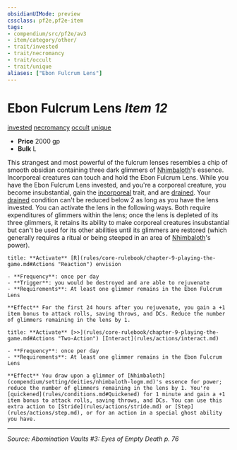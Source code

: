 ```yaml
---
obsidianUIMode: preview
cssclass: pf2e,pf2e-item
tags:
- compendium/src/pf2e/av3
- item/category/other/
- trait/invested
- trait/necromancy
- trait/occult
- trait/unique
aliases: ["Ebon Fulcrum Lens"]
---
```

# Ebon Fulcrum Lens *Item 12*  
[invested](invested.md "Invested Item Trait")  [necromancy](necromancy.md "Necromancy School Trait")  [occult](occult.md "Occult Tradition Trait")  [unique](unique.md "Unique Rarity Trait")  

- **Price** 2000 gp
- **Bulk** L

This strangest and most powerful of the fulcrum lenses resembles a chip of smooth obsidian containing three dark glimmers of [Nhimbaloth](nhimbaloth-logm.md)'s essence. Incorporeal creatures can touch and hold the Ebon Fulcrum Lens. While you have the Ebon Fulcrum Lens invested, and you're a corporeal creature, you become insubstantial, gain the [incorporeal](incorporeal-b1.md "Incorporeal Creature Trait") trait, and are [drained](conditions.md#Drained). Your [drained](conditions.md#Drained) condition can't be reduced below 2 as long as you have the lens invested. You can activate the lens in the following ways. Both require expenditures of glimmers within the lens; once the lens is depleted of its three glimmers, it retains its ability to make corporeal creatures insubstantial but can't be used for its other abilities until its glimmers are restored (which generally requires a ritual or being steeped in an area of [Nhimbaloth](nhimbaloth-logm.md)'s power).

```ad-embed-ability
title: **Activate** [R](rules/core-rulebook/chapter-9-playing-the-game.md#Actions "Reaction") envision

- **Frequency**: once per day
- **Trigger**: you would be destroyed and are able to rejuvenate
- **Requirements**: At least one glimmer remains in the Ebon Fulcrum Lens

**Effect** For the first 24 hours after you rejuvenate, you gain a +1 item bonus to attack rolls, saving throws, and DCs. Reduce the number of glimmers remaining in the lens by 1.
```

```ad-embed-ability
title: **Activate** [>>](rules/core-rulebook/chapter-9-playing-the-game.md#Actions "Two-Action") [Interact](rules/actions/interact.md)

- **Frequency**: once per day
- **Requirements**: At least one glimmer remains in the Ebon Fulcrum Lens

**Effect** You draw upon a glimmer of [Nhimbaloth](compendium/setting/deities/nhimbaloth-logm.md)'s essence for power; reduce the number of glimmers remaining in the lens by 1. You're [quickened](rules/conditions.md#Quickened) for 1 minute and gain a +1 item bonus to attack rolls, saving throws, and DCs. You can use this extra action to [Stride](rules/actions/stride.md) or [Step](rules/actions/step.md), or for an action in a special ghost ability you have.
```


---
*Source: Abomination Vaults #3: Eyes of Empty Death p. 76*